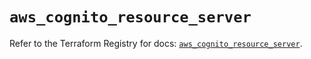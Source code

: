 # `aws_cognito_resource_server`

Refer to the Terraform Registry for docs: [`aws_cognito_resource_server`](https://registry.terraform.io/providers/hashicorp/aws/5.53.0/docs/resources/cognito_resource_server).
